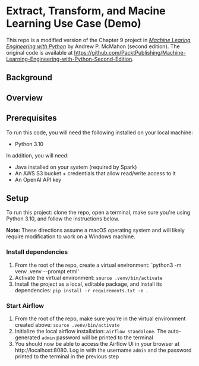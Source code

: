 # Extract, Transform, and Macine Learning Use Case (Demo)

This repo is a modified version of the Chapter 9 project in [_Machine Learing Engineering with Python_](https://bookshop.org/p/books/machine-learning-engineering-with-python-second-edition-manage-the-lifecycle-of-machine-learning-models-using-mlops-with-practical-examples-andrew-mcm/20564864?ean=9781837631964) by Andrew P. McMahon (second edition). The original code is available at https://github.com/PacktPublishing/Machine-Learning-Engineering-with-Python-Second-Edition.


## Background


## Overview


## Prerequisites

To run this code, you will need the following installed on your local machine:

* Python 3.10

In addition, you will need:

* Java installed on your system (required by Spark)
* An AWS S3 bucket + credentials that allow read/write access to it
* An OpenAI API key


## Setup

To run this project: clone the repo, open a terminal, make sure you're using Python 3.10, and follow the instructions below.

**Note:** These directions assume a macOS operating system and will likely require modification to work on a Windows machine.

### Install dependencies

1. From the root of the repo, create a virtual environment: `python3 -m venv .venv --prompt etml'
2. Activate the virtual environment: `source .venv/bin/activate`
3. Install the project as a local, editable package, and install its dependencies: `pip install -r requirements.txt -e .`

### Start Airflow

1. From the root of the repo, make sure you're in the virtual environment created above: `source .venv/bin/activate`
2. Initialize the local airflow installation: `airflow standalone`. The auto-generated `admin` password will be printed to the terminal
3. You should now be able to access the Airflow UI in your browser at http://localhost:8080. Log in with the username `admin` and the password printed to the terminal in the previous step